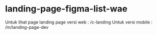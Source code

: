 # landing-page-figma-list-wae
Untuk lihat page landing page versi web : /c-landing
Untuk versi mobile : /m/landing-page-dev
